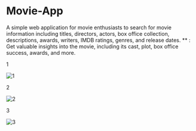 # Movie-App
A simple web application for movie enthusiasts to search for movie information including titles, directors, actors, box office collection, descriptions, awards, writers, IMDB ratings, genres, and release dates.  ** : Get valuable insights into the movie, including its cast, plot, box office success, awards, and more.

1

![1](https://github.com/Swarnangka01/Movie-App/assets/127179707/f1df60be-164b-42f8-b648-093661e68847)

2

![2](https://github.com/Swarnangka01/Movie-App/assets/127179707/44e31b47-5385-4fc3-a644-0708d1f83bb2)

3

![3](https://github.com/Swarnangka01/Movie-App/assets/127179707/9a402966-ccf1-4af2-ba41-fb54081fe337)

